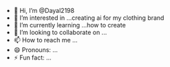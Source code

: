 - 👋 Hi, I’m @Dayal2198
- 👀 I’m interested in ...creating ai for my clothing brand 
- 🌱 I’m currently learning ...how to create
- 💞️ I’m looking to collaborate on ...
- 📫 How to reach me ...
- 😄 Pronouns: ...
- ⚡ Fun fact: ...

<!---
Dayal2198/Dayal2198 is a ✨ special ✨ repository because its `README.md` (this file) appears on your GitHub profile.
You can click the Preview link to take a look at your changes.
--->
